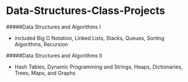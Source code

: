 # Data-Structures-Class-Projects

#####Data Structures and Algorithms I 

  + included Big O Notation, Linked Lists, Stacks, Queues, Sorting Algorithms, Recursion 
  
#####Data Structures and Algorithms II

  + Hash Tables, Dynamic Programming and Strings, Heaps, Dictionaries, Trees, Maps, and Graphs
  

